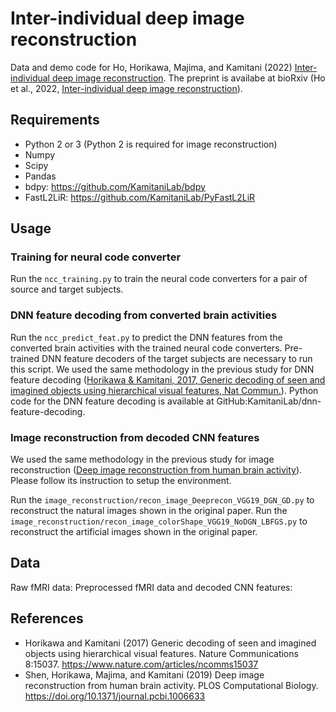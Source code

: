 # Inter-individual deep image reconstruction
Data and demo code for Ho, Horikawa, Majima, and Kamitani (2022) [Inter-individual deep image reconstruction](). The preprint is availabe at bioRxiv (Ho et al., 2022, [Inter-individual deep image reconstruction]()).

## Requirements
- Python 2 or 3 (Python 2 is required for image reconstruction)
- Numpy
- Scipy
- Pandas
- bdpy: https://github.com/KamitaniLab/bdpy
- FastL2LiR: https://github.com/KamitaniLab/PyFastL2LiR


## Usage

### Training for neural code converter
Run the `ncc_training.py` to train the neural code converters for a pair of source and target subjects.

### DNN feature decoding from converted brain activities
Run the  `ncc_predict_feat.py` to predict the DNN features from the converted brain activities with the trained neural code converters. Pre-trained DNN feature decoders of the target subjects are necessary to run this script. We used the same methodology in the previous study for DNN feature decoding ([Horikawa & Kamitani, 2017, Generic decoding of seen and imagined objects using hierarchical visual features, Nat Commun.](https://www.nature.com/articles/ncomms15037)). Python code for the DNN feature decoding is available at GitHub:KamitaniLab/dnn-feature-decoding.

### Image reconstruction from decoded CNN features
We used the same methodology in the previous study for image reconstruction ([Deep image reconstruction from human brain activity](https://journals.plos.org/ploscompbiol/article?id=10.1371/journal.pcbi.1006633)). Please follow its instruction to setup the environment.

Run the `image_reconstruction/recon_image_Deeprecon_VGG19_DGN_GD.py` to reconstruct the natural images shown in the original paper. Run the `image_reconstruction/recon_image_colorShape_VGG19_NoDGN_LBFGS.py` to reconstruct the artificial images shown in the original paper.

## Data
Raw fMRI data: 
Preprocessed fMRI data and decoded CNN features:

## References
- Horikawa and Kamitani (2017) Generic decoding of seen and imagined objects using hierarchical visual features. Nature Communications 8:15037. https://www.nature.com/articles/ncomms15037
- Shen, Horikawa, Majima, and Kamitani (2019) Deep image reconstruction from human brain activity. PLOS Computational Biology. https://doi.org/10.1371/journal.pcbi.1006633